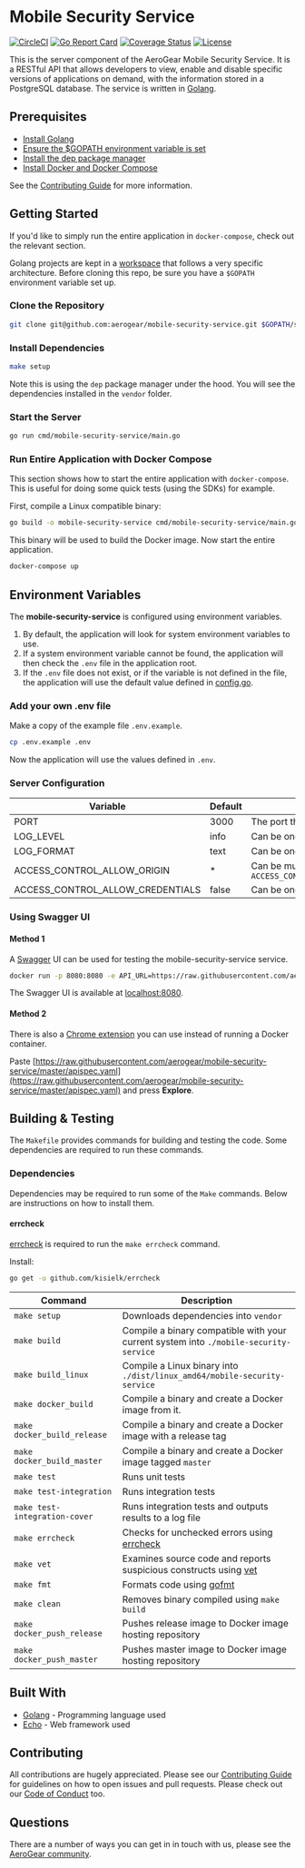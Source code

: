 # Mobile Security Service

[![CircleCI](https://circleci.com/gh/aerogear/mobile-security-service.svg?style=svg)](https://circleci.com/gh/aerogear/mobile-security-service)
[![Go Report Card](https://goreportcard.com/badge/github.com/aerogear/mobile-security-service)](https://goreportcard.com/report/github.com/aerogear/mobile-security-service)
[![Coverage Status](https://coveralls.io/repos/github/aerogear/mobile-security-service/badge.svg?branch=master)](https://coveralls.io/github/aerogear/mobile-security-service?branch=master)
[![License](https://img.shields.io/:license-Apache2-blue.svg)](http://www.apache.org/licenses/LICENSE-2.0)

This is the server component of the AeroGear Mobile Security Service. It is a RESTful API that allows developers to view, enable and disable specific versions of applications on demand, with the information stored in a PostgreSQL database. The service is written in [Golang](https://golang.org/).

## Prerequisites

* [Install Golang](https://golang.org/doc/install)
* [Ensure the $GOPATH environment variable is set](https://github.com/golang/go/wiki/SettingGOPATH)
* [Install the dep package manager](https://golang.github.io/dep/docs/installation.html)
* [Install Docker and Docker Compose](https://docs.docker.com/compose/install/)

See the [Contributing Guide](https://aerogear.org/community/#guides) for more information.

## Getting Started

If you'd like to simply run the entire application in `docker-compose`, check out the relevant section.

Golang projects are kept in a [workspace](https://golang.org/doc/code.html#Workspaces) that follows a very specific architecture. Before cloning this repo, be sure you have a `$GOPATH` environment variable set up.

### Clone the Repository

```sh
git clone git@github.com:aerogear/mobile-security-service.git $GOPATH/src/github.com/aerogear/mobile-security-service
```

### Install Dependencies

```sh
make setup
```

Note this is using the `dep` package manager under the hood. You will see the dependencies installed in the `vendor` folder.

### Start the Server

```sh
go run cmd/mobile-security-service/main.go
```

### Run Entire Application with Docker Compose

This section shows how to start the entire application with `docker-compose`. This is useful for doing some quick tests (using the SDKs) for example.

First, compile a Linux compatible binary:

```bash
go build -o mobile-security-service cmd/mobile-security-service/main.go
```

This binary will be used to build the Docker image. Now start the entire application.

```bash
docker-compose up
```

## Environment Variables

The **mobile-security-service** is configured using environment variables.

1. By default, the application will look for system environment variables to use.
2. If a system environment variable cannot be found, the application will then check the `.env` file in the application root.
3. If the `.env` file does not exist, or if the variable is not defined in the file, the application will use the default value defined in [config.go](./pkg/config/config.go).

### Add your own .env file

Make a copy of the example file `.env.example`.

```sh
cp .env.example .env
```

Now the application will use the values defined in `.env`.

### Server Configuration

| Variable                         | Default | Description                                                                                                                        |
|----------------------------------|---------|------------------------------------------------------------------------------------------------------------------------------------|
| PORT                             | 3000    | The port the server will listen on                                                                                                 |
| LOG_LEVEL                        | info    | Can be one of `[debug, info, warning, error, fatal, panic]`                                                                        |
| LOG_FORMAT                       | text    | Can be one of `[text, json]`                                                                                                       |
| ACCESS_CONTROL_ALLOW_ORIGIN      | *       | Can be multiple URL values separated with commas. Example: `ACCESS_CONTROL_ALLOW_ORIGIN=http://www.example.com,http://example.com` |
| ACCESS_CONTROL_ALLOW_CREDENTIALS | false   | Can be one of `[true, false]`                                                                                                      |

### Using Swagger UI

#### Method 1

A [Swagger](https://swagger.io/) UI can be used for testing the mobile-security-service service.

```bash
docker run -p 8080:8080 -e API_URL=https://raw.githubusercontent.com/aerogear/mobile-security-service/master/apispec.yaml swaggerapi/swagger-ui
```

The Swagger UI is available at [localhost:8080](http://localhost:8080).

#### Method 2

There is also a [Chrome extension](https://chrome.google.com/webstore/detail/swagger-ui-console/ljlmonadebogfjabhkppkoohjkjclfai?hl=en) you can use instead of running a Docker container.

Paste [https://raw.githubusercontent.com/aerogear/mobile-security-service/master/apispec.yaml](https://raw.githubusercontent.com/aerogear/mobile-security-service/master/apispec.yaml) and press **Explore**.

## Building & Testing

The `Makefile` provides commands for building and testing the code. Some dependencies are required to run these commands.

### Dependencies

Dependencies may be required to run some of the `Make` commands. Below are instructions on how to install them.

#### errcheck

[errcheck](https://github.com/kisielk/errcheck) is required to run the `make errcheck` command.

Install:

```sh
go get -u github.com/kisielk/errcheck
```

| Command                       | Description                                                                                     |
|-------------------------------|-------------------------------------------------------------------------------------------------|
| `make setup`                  | Downloads dependencies into `vendor`                                                            |
| `make build`                  | Compile a binary compatible with your current system into `./mobile-security-service`    |
| `make build_linux`            | Compile a Linux binary into `./dist/linux_amd64/mobile-security-service`                 |
| `make docker_build`           | Compile a binary and create a Docker image from it.                                             |
| `make docker_build_release`   | Compile a binary and create a Docker image with a release tag                                   |
| `make docker_build_master`    | Compile a binary and create a Docker image tagged `master`                                      |
| `make test`                   | Runs unit tests                                                                                 |
| `make test-integration`       | Runs integration tests                                                                          |
| `make test-integration-cover` | Runs integration tests and outputs results to a log file                                        |
| `make errcheck`               | Checks for unchecked errors using [errcheck](https://github.com/kisielk/errcheck)               |
| `make vet`                    | Examines source code and reports suspicious constructs using [vet](https://golang.org/cmd/vet/) |
| `make fmt`                    | Formats code using [gofmt](https://golang.org/cmd/gofmt/)                                       |
| `make clean`                  | Removes binary compiled using `make build`                                                      |
| `make docker_push_release`    | Pushes release image to Docker image hosting repository                                         |
| `make docker_push_master`     | Pushes master image to Docker image hosting repository                                          |

## Built With

* [Golang](https://golang.org/) - Programming language used
* [Echo](https://echo.labstack.com/) - Web framework used

## Contributing

All contributions are hugely appreciated. Please see our [Contributing Guide](https://aerogear.org/community/#guides) for guidelines on how to open issues and pull requests. Please check out our [Code of Conduct](./.github/CODE_OF_CONDUCT.md) too.

## Questions

There are a number of ways you can get in in touch with us, please see the [AeroGear community](https://aerogear.org/community/#contact).
